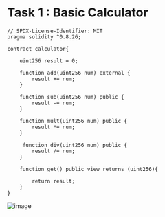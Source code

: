 
# Task 1 : Basic Calculator

```solidity
// SPDX-License-Identifier: MIT
pragma solidity ^0.8.26;

contract calculator{

    uint256 result = 0;

    function add(uint256 num) external {
        result += num;
    }

    function sub(uint256 num) public {
        result -= num;
    }

    function mult(uint256 num) public {
        result *= num;
    }

     function div(uint256 num) public {
        result /= num;
    }

    function get() public view returns (uint256){

        return result;
    }
}

```

![image](https://github.com/user-attachments/assets/156d9903-23d4-40a8-8a20-32688763ec46)
